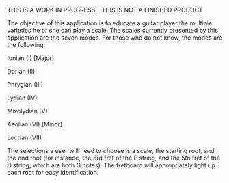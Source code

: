 THIS IS A WORK IN PROGRESS – THIS IS NOT A FINISHED PRODUCT

The objective of this application is to educate a guitar player the multiple varieties he or she can play a scale. The scales currently presented by this application are the seven modes. For those who do not know, the modes are the following:

Ionian (I) [Major]

Dorian (II)

Phrygian (III)

Lydian (IV)

Mixolydian (V)

Aeolian (VI) [Minor]

Locrian (VII)

The selections a user will need to choose is a scale, the starting root, and the end root (for instance, the 3rd fret of the E string, and the 5th fret of the D string, which are both G notes). The fretboard will appropriately light up each root for easy identification.
